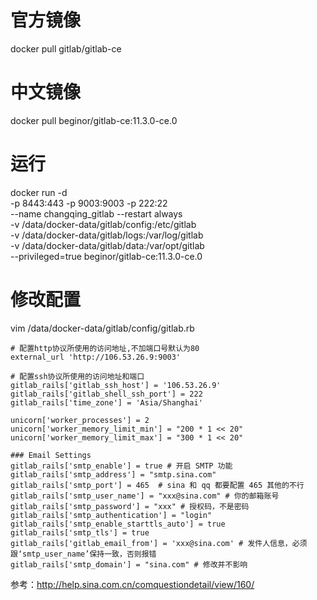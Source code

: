 # 官方镜像
docker pull gitlab/gitlab-ce
# 中文镜像
docker pull beginor/gitlab-ce:11.3.0-ce.0

# 运行
docker run -d \
    -p 8443:443 -p 9003:9003 -p 222:22 \
    --name changqing_gitlab --restart always \
    -v /data/docker-data/gitlab/config:/etc/gitlab \
    -v /data/docker-data/gitlab/logs:/var/log/gitlab \
    -v /data/docker-data/gitlab/data:/var/opt/gitlab \
    --privileged=true beginor/gitlab-ce:11.3.0-ce.0

    
# 修改配置    
vim /data/docker-data/gitlab/config/gitlab.rb  
```
# 配置http协议所使用的访问地址,不加端口号默认为80
external_url 'http://106.53.26.9:9003'

# 配置ssh协议所使用的访问地址和端口
gitlab_rails['gitlab_ssh_host'] = '106.53.26.9'
gitlab_rails['gitlab_shell_ssh_port'] = 222
gitlab_rails['time_zone'] = 'Asia/Shanghai'

unicorn['worker_processes'] = 2
unicorn['worker_memory_limit_min'] = "200 * 1 << 20"
unicorn['worker_memory_limit_max'] = "300 * 1 << 20" 

### Email Settings
gitlab_rails['smtp_enable'] = true # 开启 SMTP 功能
gitlab_rails['smtp_address'] = "smtp.sina.com"
gitlab_rails['smtp_port'] = 465  # sina 和 qq 都要配置 465 其他的不行
gitlab_rails['smtp_user_name'] = "xxx@sina.com" # 你的邮箱账号
gitlab_rails['smtp_password'] = "xxx" # 授权码，不是密码
gitlab_rails['smtp_authentication'] = "login"
gitlab_rails['smtp_enable_starttls_auto'] = true
gitlab_rails['smtp_tls'] = true
gitlab_rails['gitlab_email_from'] = 'xxx@sina.com' # 发件人信息，必须跟‘smtp_user_name’保持一致，否则报错
gitlab_rails['smtp_domain'] = "sina.com" # 修改并不影响 
```

参考：http://help.sina.com.cn/comquestiondetail/view/160/
